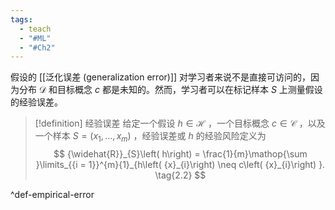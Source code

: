 ```yaml
---
tags:
  - teach
  - "#ML"
  - "#Ch2"
---
```

假设的 [[泛化误差 (generalization error)]] 对学习者来说不是直接可访问的，因为分布 $\mathcal{D}$ 和目标概念 $c$ 都是未知的。然而，学习者可以在标记样本 $S$ 上测量假设的经验误差。

> [!definition] 经验误差
> 给定一个假设 $h \in \mathcal{H}$ ，一个目标概念 $c \in \mathcal{C}$ ，以及一个样本 $S = \left( {{x}_{1},\ldots ,{x}_{m}}\right)$ ，经验误差或 $h$ 的经验风险定义为
> $$
> {\widehat{R}}_{S}\left( h\right) = \frac{1}{m}\mathop{\sum }\limits_{{i = 1}}^{m}{1}_{h\left( {x}_{i}\right) \neq c\left( {x}_{i}\right) }. \tag{2.2}
> $$

^def-empirical-error
